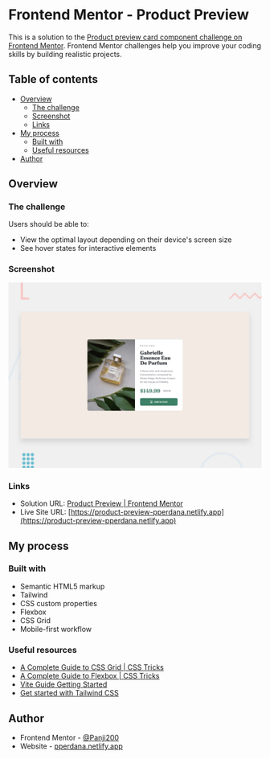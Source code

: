 # Frontend Mentor - Product Preview

This is a solution to the [Product preview card component challenge on Frontend Mentor](https://www.frontendmentor.io/challenges/product-preview-card-component-GO7UmttRfa). Frontend Mentor challenges help you improve your coding skills by building realistic projects.

## Table of contents


  - [Overview](#overview)
    - [The challenge](#the-challenge)
    - [Screenshot](#screenshot)
    - [Links](#links)
  - [My process](#my-process)
    - [Built with](#built-with)
    - [Useful resources](#useful-resources)
  - [Author](#author)

## Overview

### The challenge

Users should be able to:

- View the optimal layout depending on their device's screen size
- See hover states for interactive elements

### Screenshot

![](./public/desktop-preview.jpg)

### Links

- Solution URL: [Product Preview | Frontend Mentor](https://www.frontendmentor.io/solutions/product-preview-with-react-and-tailwind-96AMMD0m8A)
- Live Site URL: [https://product-preview-pperdana.netlify.app](https://product-preview-pperdana.netlify.app)

## My process

### Built with

- Semantic HTML5 markup
- Tailwind
- CSS custom properties
- Flexbox
- CSS Grid
- Mobile-first workflow

### Useful resources

- [A Complete Guide to CSS Grid | CSS Tricks ](https://css-tricks.com/snippets/css/complete-guide-grid/)
- [A Complete Guide to Flexbox | CSS Tricks](https://css-tricks.com/snippets/css/a-guide-to-flexbox)
- [Vite Guide Getting Started](https://vitejs.dev/guide)
- [Get started with Tailwind CSS](https://tailwindcss.com/docs/installation)

## Author

- Frontend Mentor - [@Panji200](https://www.frontendmentor.io/profile/Panji200)
- Website - [pperdana.netlify.app](https://pperdana.netlify.app)

